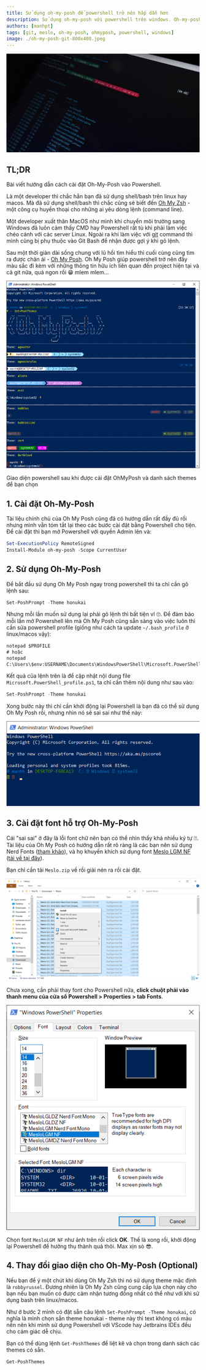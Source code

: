 ```yaml
---
title: Sử dụng oh-my-posh để powershell trở nên hấp dẫn hơn
description: Sử dụng oh-my-posh với powershell trên windows. Oh-my-posh cải thiện giao diện powershell và có thể tích hợp vào các IDE khác nhau.
authors: [manhpt]
tags: [git, meslo, oh-my-posh, ohmyposh, powershell, windows]
image: ./oh-my-posh-git-800x408.jpeg
---
```


![](./oh-my-posh-git-800x408.jpeg)

## TL;DR

Bài viết hướng dẫn cách cài đặt Oh-My-Posh vào Powershell.

Là một developer thì chắc hẳn bạn đã sử dụng shell/bash trên linux hay macos. Mà đã sử dụng shell/bash thì chắc cũng sẽ biết đến [Oh My Zsh](https://ohmyz.sh/) - một công cụ huyền thoại cho những ai yêu dòng lệnh (command line).

Một developer xuất thân MacOS như mình khi chuyển môi trường sang Windows đã luôn cảm thấy CMD hay Powershell rất tù khi phải làm việc chéo cánh với các server Linux. Ngoài ra khi làm việc với [git](/tags/git/) command thì mình cũng bị phụ thuộc vào Git Bash để nhận được gợi ý khi gõ lệnh.

Sau một thời giản dài sống chung với lũ hồi tìm hiểu thì cuối cùng cũng tìm ra được chân ái - [Oh My Posh](https://ohmyposh.dev/). Oh My Posh giúp powershell trở nên đầy màu sắc đi kèm với những thông tin hữu ích liên quan đến project hiện tại và cả git nữa, quá ngon rồi 😁 mlem mlem...

![powershell-ohmyposh-screenshot](./power-shell-2021-03-30.png)

Giao diện powershell sau khi được cài đặt OhMyPosh và danh sách themes để bạn chọn

## 1. Cài đặt Oh-My-Posh

Tài liệu chính chủ của Oh My Posh cũng đã có hướng dẫn rất đầy đủ rồi nhưng mình vẫn tóm tắt lại theo các bước cài đặt bằng Powershell cho tiện. Để cài đặt thì bạn mở Powershell với quyền Admin lên và:

```powershell
Set-ExecutionPolicy RemoteSigned
Install-Module oh-my-posh -Scope CurrentUser
```

## 2. Sử dụng Oh-My-Posh

Để bắt đầu sử dụng Oh My Posh ngay trong powershell thì ta chỉ cần gõ lệnh sau:

```powershell
Set-PoshPrompt -Theme honukai
```

Nhưng mỗi lần muốn sử dụng lại phải gõ lệnh thì bất tiện vl 🙄. Để đảm bảo mỗi lần mở Powershell lên mà Oh My Posh cũng sẵn sàng vào việc luôn thì cần sửa powershell profile (giống như cách ta update `~/.bash_profile` ở linux/macos vậy):

```powershel
notepad $PROFILE
# hoặc
notepad C:\Users\$env:USERNAME\Documents\WindowsPowerShell\Microsoft.PowerShell_profile.ps1
```

Kết quả của lệnh trên là để cập nhật nội dung file `Microsoft.PowerShell_profile.ps1`, ta chỉ cần thêm nội dung như sau vào:

```powershell
Set-PoshPrompt -Theme honukai
```

Xong bước này thì chỉ cần khởi động lại Powershell là bạn đã có thể sử dụng Oh My Posh rồi, nhưng nhìn nó sẽ sai sai như thế này:

![oh-my-posh-with-out-nerd-fonts](./powershell-missing-font-2021-03-30-2.png)

## 3. Cài đặt font hỗ trợ Oh-My-Posh

Cái "sai sai" ở đây là lỗi font chữ nên bạn có thể nhìn thấy khá nhiều ký tự ⍰. Tài liệu của Oh My Posh có hướng dẫn rất rõ ràng là các bạn nên sử dụng Nerd Fonts ([tham khảo](https://ohmyposh.dev/docs/fonts#nerd-fonts)), và họ khuyến khích sử dụng font [Meslo LGM NF](https://ohmyposh.dev/docs/config-fonts#nerd-fonts) ([tải về tại đây](https://ohmyposh.dev/docs/config-fonts#nerd-fonts)).

Bạn chỉ cần tải `Meslo.zip` về rồi giải nén ra rồi cài đặt.

![cai-dat-meslo-font-oh-my-posh](./Screenshot-2021-03-30-212124.png)

Chưa xong, cần phải thay font cho Powershell nữa, **click chuột phải vào thanh menu của cửa sổ Powershell > Properties > tab Fonts**.

![choose-font-meslo-oh-my-posh](./2021-03-30-4.png)

Chọn font `MesloLGM NF` như ảnh trên rồi click **OK**. Thế là xong rồi, khởi động lại Powershell để hưởng thụ thành quả thôi. Max xịn sò 😎.

## 4. Thay đổi giao diện cho Oh-My-Posh (Optional)

Nếu bạn để ý một chút khi dùng Oh My Zsh thì nó sử dụng theme mặc định là `robbyrussel`. Đương nhiên là Oh My Zsh cũng cung cấp lựa chọn này cho bạn nếu bạn muốn có được cảm nhận tương đồng nhất có thể như với khi sử dụng bash trên linux/macos.

Như ở bước 2 mình có đặt sẵn câu lệnh `Set-PoshPrompt -Theme honukai`, có nghĩa là mình chọn sẵn theme honukai - theme này thì text không có màu nền nên khi mình sử dụng Powershell với VScode hay Jetbrains IDEs đều cho cảm giác dễ chịu.

Bạn có thể dùng lệnh `Get-PoshThemes` để liệt kê và chọn trong danh sách các themes có sẵn.

```powershell
Get-PoshThemes
```
